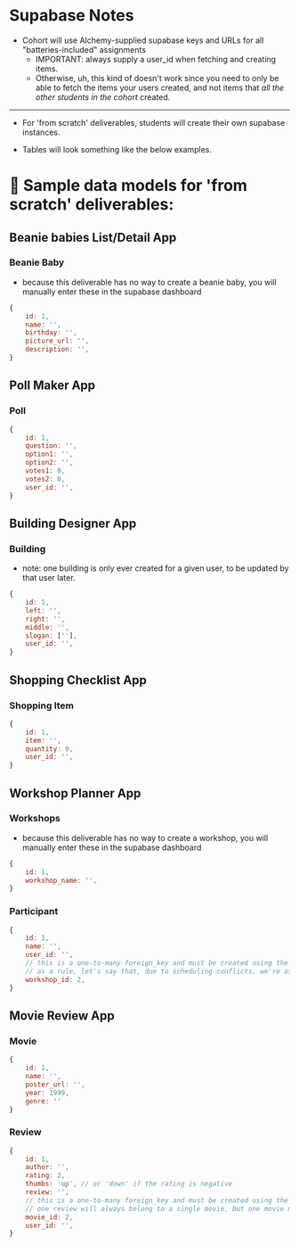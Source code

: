 # Supabase Notes

- Cohort will use Alchemy-supplied supabase keys and URLs for all "batteries-included" assignments
    - IMPORTANT: always supply a user_id when fetching and creating items.
    - Otherwise, uh, this kind of doesn't work since you need to only be able to fetch the items your users created, and not items that _all the other students in the cohort_ created.

---

- For 'from scratch' deliverables, students will create their own supabase instances. 

- Tables will look something like the below examples.

# 🍳 Sample data models for 'from scratch' deliverables:

## Beanie babies List/Detail App

### Beanie Baby 
- because this deliverable has no way to create a beanie baby, you will manually enter these in the supabase dashboard
```js
{
    id: 1,
    name: '',
    birthday: '',
    picture_url: '',
    description: '',
}
```

## Poll Maker App

### Poll
```js
{
    id: 1,
    question: '',
    option1: '',
    option2: '',
    votes1: 0,
    votes2: 0,
    user_id: '',
}
```

## Building Designer App

### Building
- note: one building is only ever created for a given user, to be updated by that user later.
```js
{
    id: 1,
    left: '',
    right: '',
    middle: '',
    slogan: [''],
    user_id: '',
}
```

## Shopping Checklist App

### Shopping Item
```js
{
    id: 1,
    item: '',
    quantity: 0,
    user_id: '',
}
```

## Workshop Planner App

### Workshops
- because this deliverable has no way to create a workshop, you will manually enter these in the supabase dashboard
```js
{
    id: 1,
    workshop_name: '',
}
```

### Participant 
```js
{
    id: 1,
    name: '',
    user_id: '',
    // this is a one-to-many foreign_key and must be created using the "chain link" feature in the supabase dashboard
    // as a rule, let's say that, due to scheduling conflicts, we're assuming that a participant can only enroll in a single workshop, but that a single workshop will, of course, have many students enrolled.
    workshop_id: 2,
}
```

## Movie Review App

### Movie
```js
{
    id: 1,
    name: '',
    poster_url: '',
    year: 1999,
    genre: ''
}
```

### Review
```js
{
    id: 1,
    author: '',
    rating: 2,
    thumbs: 'up', // or 'down' if the rating is negative
    review: '',
    // this is a one-to-many foreign_key and must be created using the "chain link" feature in the supabase dashboard
    // one review will always belong to a single movie, but one movie may have multiple reviews
    movie_id: 2,
    user_id: '',
}

```